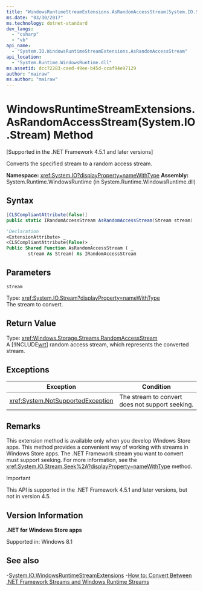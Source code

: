 ```yaml
---
title: "WindowsRuntimeStreamExtensions.AsRandomAccessStream(System.IO.Stream) Method"
ms.date: "03/30/2017"
ms.technology: dotnet-standard
dev_langs: 
  - "csharp"
  - "vb"
api_name: 
  - "System.IO.WindowsRuntimeStreamExtensions.AsRandomAccessStream"
api_location: 
  - "System.Runtime.WindowsRuntime.dll"
ms.assetid: dcc72283-caed-49ee-b45d-ccaf94e97129
author: "mairaw"
ms.author: "mairaw"
---
```

# WindowsRuntimeStreamExtensions.AsRandomAccessStream(System.IO.Stream) Method

[Supported in the .NET Framework 4.5.1 and later versions]

Converts the specified stream to a random access stream.

**Namespace:** <xref:System.IO?displayProperty=nameWithType>
**Assembly:** System.Runtime.WindowsRuntime (in System.Runtime.WindowsRuntime.dll)

## Syntax

```csharp
[CLSCompliantAttribute(false)]
public static IRandomAccessStream AsRandomAccessStream(Stream stream)
```

```vb
'Declaration
<ExtensionAttribute> _
<CLSCompliantAttribute(False)> _
Public Shared Function AsRandomAccessStream ( _
        stream As Stream) As IRandomAccessStream
```

## Parameters

`stream`

Type: <xref:System.IO.Stream?displayProperty=nameWithType>  
The stream to convert.

## Return Value

Type: <xref:Windows.Storage.Streams.RandomAccessStream>  
A [!INCLUDE[wrt](../../../includes/wrt-md.md)] random access stream, which represents the converted stream.

## Exceptions

|Exception|Condition|
|---------------|---------------|
|<xref:System.NotSupportedException>|The stream to convert does not support seeking.|

## Remarks

This extension method is available only when you develop Windows Store apps. This method provides a convenient way of working with streams in Windows Store apps. The .NET Framework stream you want to convert must support seeking. For more information, see the <xref:System.IO.Stream.Seek%2A?displayProperty=nameWithType> method.

> [!IMPORTANT]
> This API is supported in the .NET Framework 4.5.1 and later versions, but not in version 4.5.

## Version Information

**.NET for Windows Store apps**

Supported in: Windows 8.1

## See also

-[System.IO.WindowsRuntimeStreamExtensions](https://msdn.microsoft.com/library/system.io.windowsruntimestreamextensions(v=vs.110).aspx)
-[How to: Convert Between .NET Framework Streams and Windows Runtime Streams](../io/how-to-convert-between-dotnet-streams-and-winrt-streams.md)

